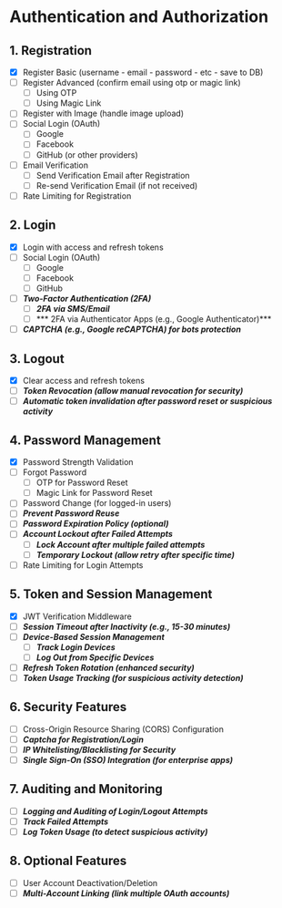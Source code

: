 # Authentication and Authorization
## 1. Registration
- [x] Register Basic (username - email - password - etc - save to DB)
- [ ] Register Advanced (confirm email using otp or magic link)
    - [ ] Using OTP
    - [ ] Using Magic Link
- [ ] Register with Image (handle image upload)
- [ ] Social Login (OAuth)
    - [ ] Google
    - [ ] Facebook
    - [ ] GitHub (or other providers)
- [ ] Email Verification
    - [ ] Send Verification Email after Registration
    - [ ] Re-send Verification Email (if not received)
- [ ] Rate Limiting for Registration
## 2. Login
- [x] Login with access and refresh tokens
- [ ] Social Login (OAuth)
    - [ ] Google
    - [ ] Facebook
    - [ ] GitHub
- [ ] ***Two-Factor Authentication (2FA)***
    - [ ] ***2FA via SMS/Email***
    - [ ] *** 2FA via Authenticator Apps (e.g., Google Authenticator)***
- [ ] ***CAPTCHA (e.g., Google reCAPTCHA) for bots protection***
## 3. Logout
- [x] Clear access and refresh tokens
- [ ] ***Token Revocation (allow manual revocation for security)***
- [ ] ***Automatic token invalidation after password reset or suspicious activity***
## 4. Password Management
- [x] Password Strength Validation
- [ ] Forgot Password
    - [ ] OTP for Password Reset
    - [ ] Magic Link for Password Reset
- [ ] Password Change (for logged-in users)
- [ ] ***Prevent Password Reuse***
- [ ] ***Password Expiration Policy (optional)***
- [ ] ***Account Lockout after Failed Attempts***
    - [ ] ***Lock Account after multiple failed attempts***
    - [ ] ***Temporary Lockout (allow retry after specific time)***
- [ ] Rate Limiting for Login Attempts
## 5. Token and Session Management
- [x] JWT Verification Middleware
- [ ] ***Session Timeout after Inactivity (e.g., 15-30 minutes)***
- [ ] ***Device-Based Session Management***
    - [ ] ***Track Login Devices***
    - [ ] ***Log Out from Specific Devices***
- [ ] ***Refresh Token Rotation (enhanced security)***
- [ ] ***Token Usage Tracking (for suspicious activity detection)***
## 6. Security Features
- [ ] Cross-Origin Resource Sharing (CORS) Configuration
- [ ] ***Captcha for Registration/Login***
- [ ] ***IP Whitelisting/Blacklisting for Security***
- [ ] ***Single Sign-On (SSO) Integration (for enterprise apps)***
## 7. Auditing and Monitoring
- [ ] ***Logging and Auditing of Login/Logout Attempts***
- [ ] ***Track Failed Attempts***
- [ ] ***Log Token Usage (to detect suspicious activity)***
## 8. Optional Features
- [ ] User Account Deactivation/Deletion
- [ ] ***Multi-Account Linking (link multiple OAuth accounts)***
